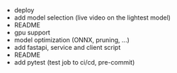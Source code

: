 - deploy
- add model selection (live video on the lightest model)
- README
- gpu support
- model optimization (ONNX, pruning, ...)
- add fastapi, service and client script
- README
- add pytest (test job to ci/cd, pre-commit)